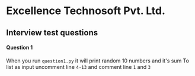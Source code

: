 # Excellence Technosoft Pvt. Ltd.
## Interview test questions

#### Question 1

When you run `question1.py` it will print random 10 numbers and it's sum
To list as input uncomment line `4-13` and comment line `1` and `3`

